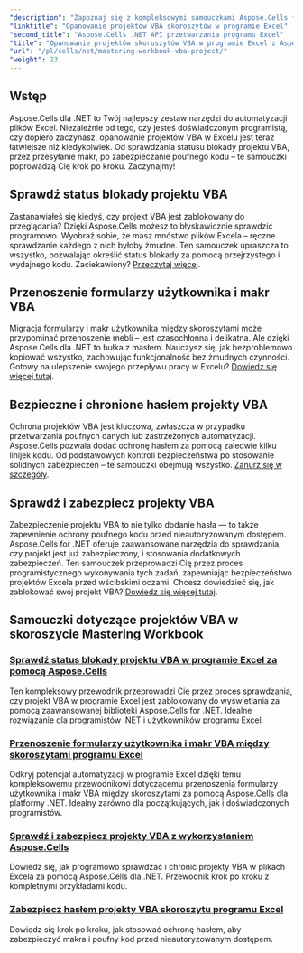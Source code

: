 ```yaml
---
"description": "Zapoznaj się z kompleksowymi samouczkami Aspose.Cells for .NET, aby opanować sprawdzanie stanu blokady projektów VBA w programie Excel, przenoszenie formularzy użytkownika i ochronę projektów VBA."
"linktitle": "Opanowanie projektów VBA skoroszytów w programie Excel"
"second_title": "Aspose.Cells .NET API przetwarzania programu Excel"
"title": "Opanowanie projektów skoroszytów VBA w programie Excel z Aspose.Cells"
"url": "/pl/cells/net/mastering-workbook-vba-project/"
"weight": 23
---
```


## Wstęp

Aspose.Cells dla .NET to Twój najlepszy zestaw narzędzi do automatyzacji plików Excel. Niezależnie od tego, czy jesteś doświadczonym programistą, czy dopiero zaczynasz, opanowanie projektów VBA w Excelu jest teraz łatwiejsze niż kiedykolwiek. Od sprawdzania statusu blokady projektu VBA, przez przesyłanie makr, po zabezpieczanie poufnego kodu – te samouczki poprowadzą Cię krok po kroku. Zaczynajmy!

## Sprawdź status blokady projektu VBA

Zastanawiałeś się kiedyś, czy projekt VBA jest zablokowany do przeglądania? Dzięki Aspose.Cells możesz to błyskawicznie sprawdzić programowo. Wyobraź sobie, że masz mnóstwo plików Excela – ręczne sprawdzanie każdego z nich byłoby żmudne. Ten samouczek upraszcza to wszystko, pozwalając określić status blokady za pomocą przejrzystego i wydajnego kodu. Zaciekawiony? [Przeczytaj więcej](./check-vba-project-lock-status/).

## Przenoszenie formularzy użytkownika i makr VBA

Migracja formularzy i makr użytkownika między skoroszytami może przypominać przenoszenie mebli – jest czasochłonna i delikatna. Ale dzięki Aspose.Cells dla .NET to bułka z masłem. Nauczysz się, jak bezproblemowo kopiować wszystko, zachowując funkcjonalność bez żmudnych czynności. Gotowy na ulepszenie swojego przepływu pracy w Excelu? [Dowiedz się więcej tutaj](./transfer-vba-user-form-and-macro/).

## Bezpieczne i chronione hasłem projekty VBA

Ochrona projektów VBA jest kluczowa, zwłaszcza w przypadku przetwarzania poufnych danych lub zastrzeżonych automatyzacji. Aspose.Cells pozwala dodać ochronę hasłem za pomocą zaledwie kilku linijek kodu. Od podstawowych kontroli bezpieczeństwa po stosowanie solidnych zabezpieczeń – te samouczki obejmują wszystko. [Zanurz się w szczegóły](./password-protect-vba-projects/).

## Sprawdź i zabezpiecz projekty VBA

Zabezpieczenie projektu VBA to nie tylko dodanie hasła — to także zapewnienie ochrony poufnego kodu przed nieautoryzowanym dostępem. Aspose.Cells for .NET oferuje zaawansowane narzędzia do sprawdzania, czy projekt jest już zabezpieczony, i stosowania dodatkowych zabezpieczeń. Ten samouczek przeprowadzi Cię przez proces programistycznego wykonywania tych zadań, zapewniając bezpieczeństwo projektów Excela przed wścibskimi oczami. Chcesz dowiedzieć się, jak zablokować swój projekt VBA? [Dowiedz się więcej tutaj](./check-and-secure-vba-projects-is-protected/).

## Samouczki dotyczące projektów VBA w skoroszycie Mastering Workbook
### [Sprawdź status blokady projektu VBA w programie Excel za pomocą Aspose.Cells](./check-vba-project-lock-status/)
Ten kompleksowy przewodnik przeprowadzi Cię przez proces sprawdzania, czy projekt VBA w programie Excel jest zablokowany do wyświetlania za pomocą zaawansowanej biblioteki Aspose.Cells for .NET. Idealne rozwiązanie dla programistów .NET i użytkowników programu Excel.
### [Przenoszenie formularzy użytkownika i makr VBA między skoroszytami programu Excel](./transfer-vba-user-form-and-macro/)
Odkryj potencjał automatyzacji w programie Excel dzięki temu kompleksowemu przewodnikowi dotyczącemu przenoszenia formularzy użytkownika i makr VBA między skoroszytami za pomocą Aspose.Cells dla platformy .NET. Idealny zarówno dla początkujących, jak i doświadczonych programistów.
### [Sprawdź i zabezpiecz projekty VBA z wykorzystaniem Aspose.Cells](./check-and-secure-vba-projects-is-protected/)
Dowiedz się, jak programowo sprawdzać i chronić projekty VBA w plikach Excela za pomocą Aspose.Cells dla .NET. Przewodnik krok po kroku z kompletnymi przykładami kodu.
### [Zabezpiecz hasłem projekty VBA skoroszytu programu Excel](./password-protect-vba-projects/)
Dowiedz się krok po kroku, jak stosować ochronę hasłem, aby zabezpieczyć makra i poufny kod przed nieautoryzowanym dostępem.